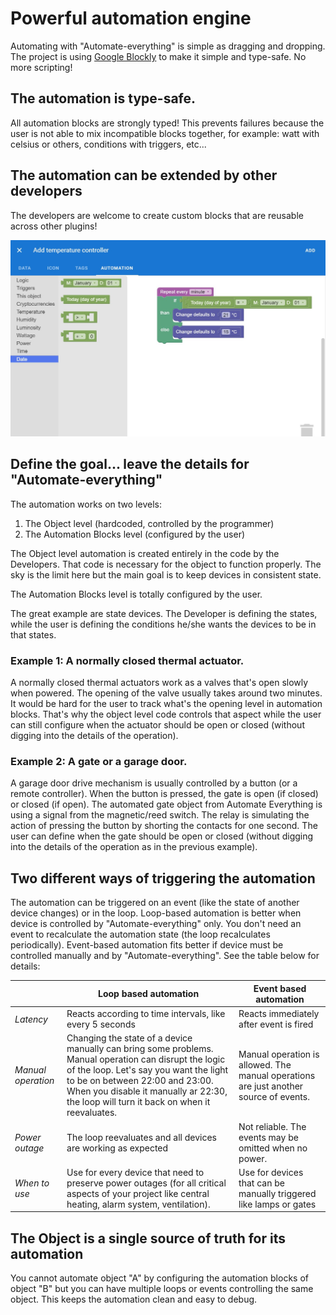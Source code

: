 Powerful automation engine
==========================

Automating with "Automate-everything" is simple as dragging and dropping. The project is using [Google Blockly](https://developers.google.com/blockly) to make it simple and type-safe. No more scripting!

## The automation is type-safe. 

All automation blocks are strongly typed! This prevents failures because the user is not able to mix incompatible blocks together, for example: watt with celsius or others, conditions with triggers, etc... 

## The automation can be extended by other developers
The developers are welcome to create custom blocks that are reusable across other plugins!

![Automation](screenshot_objects_automation.png)

## Define the goal... leave the details for "Automate-everything"
The automation works on two levels:
1. The Object level (hardcoded, controlled by the programmer)
2. The Automation Blocks level (configured by the user)

The Object level automation is created entirely in the code by the Developers. That code is necessary for the object to function properly. The sky is the limit here but the main goal is to keep devices in consistent state.

The Automation Blocks level is totally configured by the user.

The great example are state devices. The Developer is defining the states, while the user is defining the conditions he/she wants the devices to be in that states.


### Example 1: A normally closed thermal actuator. 
A normally closed thermal actuators work as a valves that's open slowly when powered. The opening of the valve usually takes around two minutes. It would be hard for the user to track what's the opening level in automation blocks. That's why the object level code controls that aspect while the user can still configure when the actuator should be open or closed (without digging into the details of the operation).

### Example 2: A gate or a garage door.
A garage door drive mechanism is usually controlled by a button (or a remote controller). When the button is pressed, the gate is open (if closed) or closed (if open). The automated gate object from Automate Everything is using a signal from the magnetic/reed switch. The relay is simulating the action of pressing the button by shorting the contacts for one second. The user can define when the gate should be open or closed (without digging into the details of the operation as in the previous example).

## Two different ways of triggering the automation
The automation can be triggered on an event (like the state of another device changes) or in the loop.
Loop-based automation is better when device is controlled by "Automate-everything" only. You don't need an event to recalculate the automation state (the loop recalculates periodically).
Event-based automation fits better if device must be controlled manually and by "Automate-everything". See the table below for details:

|                  |Loop based automation|Event based automation|
|------------------|---------------------|----------------------|
|*Latency*         |Reacts according to time intervals, like every 5 seconds|Reacts immediately after event is fired|
|*Manual operation*|Changing the state of a device manually can bring some problems. Manual operation can disrupt the logic of the loop. Let's say you want the light to be on between 22:00 and 23:00. When you disable it manually ar 22:30, the loop will turn it back on when it reevaluates.|Manual operation is allowed. The manual operations are just another source of events.|
|*Power outage*    |The loop reevaluates and all devices are working as expected|Not reliable. The events may be omitted when no power.|
|*When to use*     |Use for every device that need to preserve power outages (for all critical aspects of your project like central heating, alarm system, ventilation).|Use for devices that can be manually triggered like lamps or gates|

## The Object is a single source of truth for its automation
You cannot automate object "A" by configuring the automation blocks of object "B" but you can have multiple loops or events controlling the same object. This keeps the automation clean and easy to debug. 